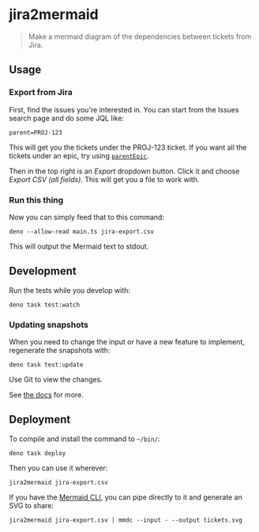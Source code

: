 # jira2mermaid

> Make a mermaid diagram of the dependencies between tickets from Jira.

## Usage

### Export from Jira

First, find the issues you're interested in. You can start from the Issues search page and do some JQL like:

```jql
parent=PROJ-123
```

This will get you the tickets under the PROJ-123 ticket. If you want all the tickets under an epic, try using [`parentEpic`](https://support.atlassian.com/jira-software-cloud/docs/jql-functions/#parentEpic).

Then in the top right is an _Export_ dropdown button. Click it and choose _Export CSV (all fields)_. This will get you a file to work with.

### Run this thing

Now you can simply feed that to this command:

```console
deno --allow-read main.ts jira-export.csv
```

This will output the Mermaid text to stdout.

## Development

Run the tests while you develop with:

```console
deno task test:watch
```

### Updating snapshots

When you need to change the input or have a new feature to implement, regenerate the snapshots with:

```console
deno task test:update
```

Use Git to view the changes.

See [the docs](https://jsr.io/@std/testing/doc/snapshot#updating-snapshots) for more.

## Deployment

To compile and install the command to `~/bin/`:

```console
deno task deploy
```

Then you can use it wherever:

```console
jira2mermaid jira-export.csv
```

If you have the [Mermaid CLI](https://github.com/mermaid-js/mermaid-cli), you can pipe directly to it and generate an SVG to share:

```console
jira2mermaid jira-export.csv | mmdc --input - --output tickets.svg
```

